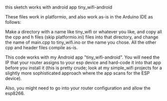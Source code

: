 this sketch works with android app tiny_wifi-android

These files work in platformio, and also work as-is in the Arduino IDE as follows:

Make a directory with a name like tiny_wifi or whatever you like, and copy all the cpp and h files (skip platformio.ini) files into that directory, and change the name of main.cpp to tiny_wifi.ino or the name you chose. All the other cpp and header files compile as-is.

This code works with my Android app "tiny_wifi-android". You will need the IP that your router assigns to your esp device and hard-code it into that app before you install it (this is pretty crude; look at my simple_wifi projects for a slightly more sophisticated approach where the app scans for the ESP device).

Also, you might need to go into your router configuration and allow the esp8266.

